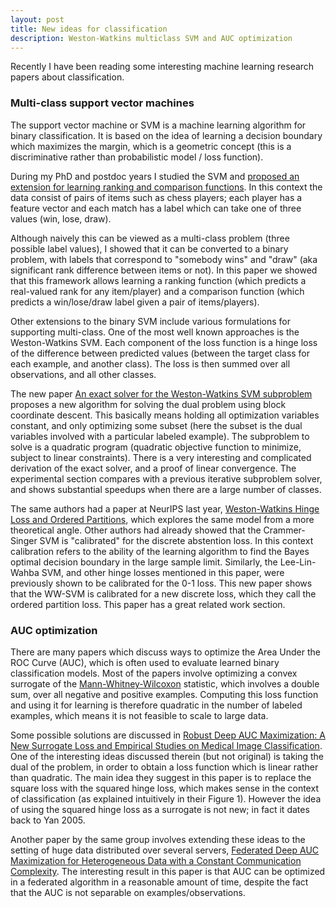 ```yaml
---
layout: post
title: New ideas for classification
description: Weston-Watkins multiclass SVM and AUC optimization
---
```


Recently I have been reading some interesting machine learning
research papers about classification.

### Multi-class support vector machines

The support vector machine or SVM is a machine learning algorithm for
binary classification. It is based on the idea of learning a decision
boundary which maximizes the margin, which is a geometric concept
(this is a discriminative rather than probabilistic model / loss
function). 

During my PhD and postdoc years I studied the SVM and [proposed an
extension for learning ranking and comparison
functions](https://arxiv.org/abs/1401.8008). In this context the data
consist of pairs of items such as chess players; each player has a
feature vector and each match has a label which can take one of three
values (win, lose, draw). 

Although naively this can be viewed as a multi-class problem (three
possible label values), I showed that it can be converted to a binary
problem, with labels that correspond to "somebody wins" and "draw"
(aka significant rank difference between items or not). In this paper
we showed that this framework allows learning a ranking function
(which predicts a real-valued rank for any item/player) and a
comparison function (which predicts a win/lose/draw label given a pair
of items/players).

Other extensions to the binary SVM include various formulations for
supporting multi-class. One of the most well known approaches is the
Weston-Watkins SVM. Each component of the loss function is a hinge
loss of the difference between predicted values (between the target
class for each example, and another class). The loss is then summed
over all observations, and all other classes.

The new paper [An exact solver for the Weston-Watkins SVM
subproblem](https://arxiv.org/abs/2102.05640) proposes a new algorithm
for solving the dual problem using block coordinate descent. This
basically means holding all optimization variables constant, and only
optimizing some subset (here the subset is the dual variables involved
with a particular labeled example). The subproblem to solve is a
quadratic program (quadratic objective function to minimize, subject
to linear constraints). There is a very interesting and complicated
derivation of the exact solver, and a proof of linear convergence. The
experimental section compares with a previous iterative subproblem
solver, and shows substantial speedups when there are a large number
of classes.

The same authors had a paper at NeurIPS last year, [Weston-Watkins
Hinge Loss and Ordered Partitions](https://arxiv.org/abs/2006.07346),
which explores the same model from a more theoretical angle. Other
authors had already showed that the Crammer-Singer SVM is "calibrated"
for the discrete abstention loss. In this context calibration refers
to the ability of the learning algorithm to find the Bayes optimal
decision boundary in the large sample limit. Similarly, the
Lee-Lin-Wahba SVM, and other hinge losses mentioned in this paper,
were previously shown to be calibrated for the 0-1 loss. This new
paper shows that the WW-SVM is calibrated for a new discrete loss,
which they call the ordered partition loss. This paper has a great
related work section.

### AUC optimization

There are many papers which discuss ways to optimize the Area Under
the ROC Curve (AUC), which is often used to evaluate learned binary
classification models. Most of the papers involve optimizing a convex
surrogate of the
[Mann-Whitney-Wilcoxon](https://en.wikipedia.org/wiki/Mann%E2%80%93Whitney_U_test)
statistic, which involves a double sum, over all negative and positive
examples. Computing this loss function and using it for learning is
therefore quadratic in the number of labeled examples, which means it
is not feasible to scale to large data.

Some possible solutions are discussed in [Robust Deep AUC
Maximization: A New Surrogate Loss and Empirical Studies on Medical
Image Classification](https://arxiv.org/abs/2012.03173). One of the
interesting ideas discussed therein (but not original) is taking the
dual of the problem, in order to obtain a loss function which is
linear rather than quadratic. The main idea they suggest in this paper
is to replace the square loss with the squared hinge loss, which makes
sense in the context of classification (as explained intuitively in
their Figure 1). However the idea of using the squared hinge loss as a
surrogate is not new; in fact it dates back to Yan 2005.

Another paper by the same group involves extending these ideas to the
setting of huge data distributed over several servers, [Federated Deep
AUC Maximization for Heterogeneous Data with a Constant Communication
Complexity](https://arxiv.org/abs/2102.04635). The interesting result
in this paper is that AUC can be optimized in a federated algorithm in
a reasonable amount of time, despite the fact that the AUC is not
separable on examples/observations.


